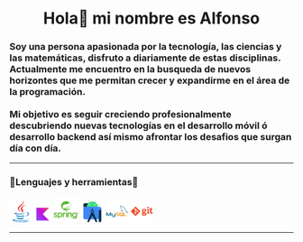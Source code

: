 <div>
    <h1 align="center">Hola👋 mi nombre es Alfonso</h1>
    <h3>Soy una persona apasionada por la tecnología, las ciencias y las matemáticas, disfruto a diariamente de estas disciplinas. 
Actualmente me encuentro en la busqueda de nuevos horizontes que me permitan crecer y expandirme en el área de la programación.
<br><br>
Mi objetivo es seguir creciendo profesionalmente descubriendo nuevas tecnologías en el desarrollo móvil ó desarrollo backend así
mismo afrontar los desafios que surgan día con día. </h3>
</div>

---


<div>
    <h3>🔨Lenguajes y herramientas🧲</h3>
    <img src="https://github.com/devicons/devicon/blob/master/icons/java/java-original.svg" title="java" width="40" height="40">
    <img src="https://github.com/devicons/devicon/blob/master/icons/kotlin/kotlin-original.svg" width="30" height="30">
    <img src="https://github.com/devicons/devicon/blob/master/icons/spring/spring-original-wordmark.svg" width="45" height="45">
    <img src="https://github.com/devicons/devicon/blob/master/icons/androidstudio/androidstudio-original.svg" width="40" height="40">
    <img src="https://github.com/devicons/devicon/blob/master/icons/mysql/mysql-original-wordmark.svg" width="40" height="40">
    <img src="https://github.com/devicons/devicon/blob/master/icons/git/git-plain-wordmark.svg" width="40" height="40">
</div>

---
